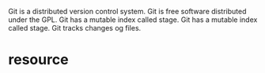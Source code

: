 Git is a distributed version control system.
Git is free software distributed under the GPL.
Git has a mutable index called stage.
Git has a mutable index called stage.
Git tracks changes og files.


# resource

